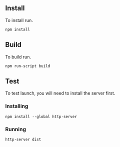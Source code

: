 ## Install

To install run.

``` bsh
npm install
```

## Build

To build run.

``` bsh
npm run-script build
```

## Test

To test launch, you will need to install the server first.

### Installing

``` bsh
npm install --global http-server
```

### Running

``` bsh
http-server dist
```